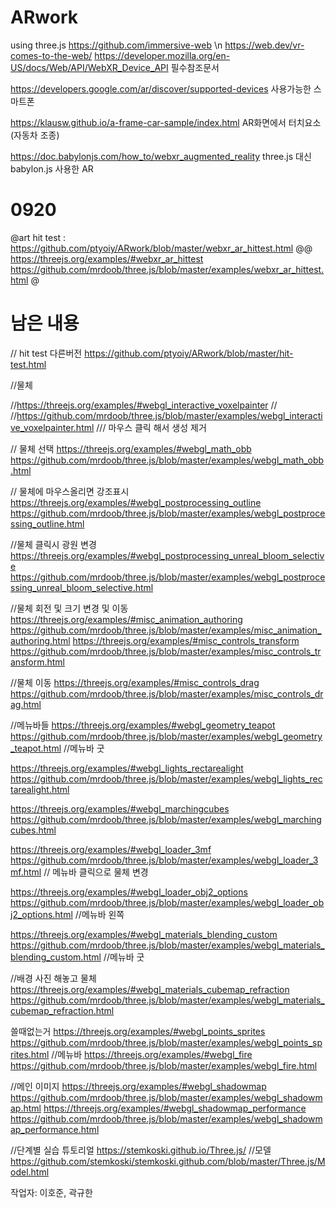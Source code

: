 # ARwork
using three.js
https://github.com/immersive-web \n
https://web.dev/vr-comes-to-the-web/
https://developer.mozilla.org/en-US/docs/Web/API/WebXR_Device_API   필수참조문서

https://developers.google.com/ar/discover/supported-devices 사용가능한 스마트폰

https://klausw.github.io/a-frame-car-sample/index.html AR화면에서 터치요소 (자동차 조종)

https://doc.babylonjs.com/how_to/webxr_augmented_reality three.js 대신 babylon.js 사용한 AR

# 0920
@art hit test : https://github.com/ptyoiy/ARwork/blob/master/webxr_ar_hittest.html
@@
https://threejs.org/examples/#webxr_ar_hittest
https://github.com/mrdoob/three.js/blob/master/examples/webxr_ar_hittest.html
@
# 남은 내용
// hit test 다른버전
https://github.com/ptyoiy/ARwork/blob/master/hit-test.html

//물체

//https://threejs.org/examples/#webgl_interactive_voxelpainter //
//https://github.com/mrdoob/three.js/blob/master/examples/webgl_interactive_voxelpainter.html 	/// 마우스 클릭 해서 생성 제거

// 물체 선택 
https://threejs.org/examples/#webgl_math_obb
https://github.com/mrdoob/three.js/blob/master/examples/webgl_math_obb.html

// 물체에 마우스올리면 강조표시
https://threejs.org/examples/#webgl_postprocessing_outline
https://github.com/mrdoob/three.js/blob/master/examples/webgl_postprocessing_outline.html

//물체 클릭시 광원 변경
https://threejs.org/examples/#webgl_postprocessing_unreal_bloom_selective
https://github.com/mrdoob/three.js/blob/master/examples/webgl_postprocessing_unreal_bloom_selective.html

//물체 회전 및 크기 변경 및 이동
https://threejs.org/examples/#misc_animation_authoring
https://github.com/mrdoob/three.js/blob/master/examples/misc_animation_authoring.html
https://threejs.org/examples/#misc_controls_transform
https://github.com/mrdoob/three.js/blob/master/examples/misc_controls_transform.html

//물체 이동
https://threejs.org/examples/#misc_controls_drag
https://github.com/mrdoob/three.js/blob/master/examples/misc_controls_drag.html


//메뉴바들
https://threejs.org/examples/#webgl_geometry_teapot
https://github.com/mrdoob/three.js/blob/master/examples/webgl_geometry_teapot.html	//메뉴바 굿

https://threejs.org/examples/#webgl_lights_rectarealight
https://github.com/mrdoob/three.js/blob/master/examples/webgl_lights_rectarealight.html

https://threejs.org/examples/#webgl_marchingcubes
https://github.com/mrdoob/three.js/blob/master/examples/webgl_marchingcubes.html

https://threejs.org/examples/#webgl_loader_3mf
https://github.com/mrdoob/three.js/blob/master/examples/webgl_loader_3mf.html		// 메뉴바 클릭으로 물체 변경

https://threejs.org/examples/#webgl_loader_obj2_options
https://github.com/mrdoob/three.js/blob/master/examples/webgl_loader_obj2_options.html	//메뉴바 왼쪽

https://threejs.org/examples/#webgl_materials_blending_custom
https://github.com/mrdoob/three.js/blob/master/examples/webgl_materials_blending_custom.html	//메뉴바 굿

//배경 사진 해놓고 물체 
https://threejs.org/examples/#webgl_materials_cubemap_refraction
https://github.com/mrdoob/three.js/blob/master/examples/webgl_materials_cubemap_refraction.html


쓸때없는거
https://threejs.org/examples/#webgl_points_sprites
https://github.com/mrdoob/three.js/blob/master/examples/webgl_points_sprites.html
//메뉴바
https://threejs.org/examples/#webgl_fire
https://github.com/mrdoob/three.js/blob/master/examples/webgl_fire.html

//메인 이미지
https://threejs.org/examples/#webgl_shadowmap
https://github.com/mrdoob/three.js/blob/master/examples/webgl_shadowmap.html
https://threejs.org/examples/#webgl_shadowmap_performance
https://github.com/mrdoob/three.js/blob/master/examples/webgl_shadowmap_performance.html

//단계별 실습 튜토리얼
https://stemkoski.github.io/Three.js/
//모델
https://github.com/stemkoski/stemkoski.github.com/blob/master/Three.js/Model.html

작업자: 이호준, 곽규한 
